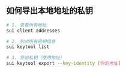 ## 如何导出本地地址的私钥


```bash
# 1. 查看所有地址
sui client addresses

# 2. 列出所有密钥信息
sui keytool list

# 3. 导出私钥（使用地址）
sui keytool export --key-identity [你的地址]
```